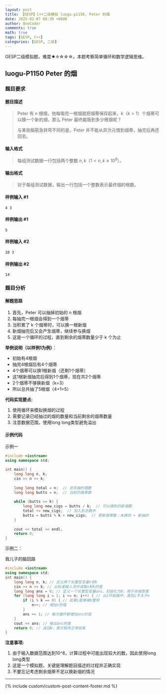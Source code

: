 ```yaml
---
layout: post
title: 【GESP】C++二级模拟 luogu-p1150, Peter 的烟
date: 2025-02-07 08:30 +0800
author: OneCoder
comments: true
math: true
tags: [GESP, C++]
categories: [GESP, 二级]
---
```

GESP二级模拟题，难度★✮☆☆☆。本题考察简单循环和数学逻辑思维。

<!--more-->

## luogu-P1150 Peter 的烟

### 题目要求

#### 题目描述

>Peter 有 $n$ 根烟，他每吸完一根烟就把烟蒂保存起来，$k$（$k>1$）个烟蒂可以换一个新的烟，那么 Peter 最终能吸到多少根烟呢？
>
>与某些脑筋急转弯不同的是，Peter 并不能从异次元借到烟蒂，抽完后再还回去。

#### 输入格式

>每组测试数据一行包括两个整数 $n, k$（$1 < n, k \le 10^8$）。

#### 输出格式

>对于每组测试数据，输出一行包括一个整数表示最终烟的根数。

#### 样例输入 #1

```console
4 3
```

#### 样例输出 #1

```console
5
```

#### 样例输入 #2

```console
10 3
```

#### 样例输出 #2

```console
14
```

### 题目分析

#### 解题思路

1. 首先，Peter 可以抽掉初始的 n 根烟
2. 每抽完一根烟会得到一个烟蒂
3. 当积累了 k 个烟蒂时，可以换一根新烟
4. 新烟抽完后又会产生烟蒂，继续参与换烟
5. 这是一个循环的过程，直到剩余的烟蒂数量少于 k 个为止

**举例说明（以样例1为例）**：

- 初始有4根烟
- 抽完4根烟后有4个烟蒂
- 4个烟蒂可以换1根新烟（还剩1个烟蒂）
- 这1根新烟抽完后得到1个烟蒂，现在共2个烟蒂
- 2个烟蒂不够换新烟（k=3）
- 所以总共抽了5根烟（4+1=5）

**代码实现要点:**

1. 使用循环来模拟换烟的过程
2. 需要记录已经抽过的烟的数量和当前剩余的烟蒂数量
3. 注意数据范围，使用long long类型避免溢出

#### 示例代码

示例一

```cpp
#include <iostream>
using namespace std;

int main() {
    long long n, k;
    cin >> n >> k;
    
    long long total = n;  // 总共抽的烟数
    long long butts = n;  // 当前的烟蒂数
    
    while (butts >= k) {
        long long new_cigs = butts / k;  // 可以换到的新烟数
        total += new_cigs;  // 加入到总数中
        butts = butts % k + new_cigs;  // 更新烟蒂数：未换的 + 新抽的
    }
    
    cout << total << endl;
    return 0;
}
```

示例二：

我儿子的脑回路

```cpp
#include <iostream>
using namespace std;
int main() {
    long long n, k; // 定义两个长整型变量n和k
    cin >> n >> k; // 从标准输入流中读取n和k的值
    long long ans = 0; // 定义一个长整型变量ans，初始化为0，用于存储答案
    for (long long i = 1; i <= n; i++) { // 从1开始循环，直到i不大于n
        if (i % k == 0) { // 如果i能够被k整除
            n++; // 增加n的值
        }
        ans += 1; // 每次循环都增加ans的值
    }
    cout << ans; // 输出ans的值
    return 0; // 返回0，表示程序正常结束
}
```

**注意事项:**

1. 由于输入数据范围达到10^8，计算过程中可能出现较大的数，因此使用long long类型
2. 这是一个模拟题，关键是理解题目描述的过程并正确实现
3. 不要忘记考虑剩余烟蒂不足以换新烟的情况

---

{% include custom/custom-post-content-footer.md %}
